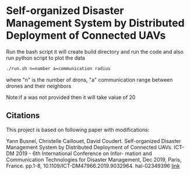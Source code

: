 # Self-organized Disaster Management System by Distributed Deployment of Connected UAVs
Run the bash script it will create build directory and run the code and also run python script to plot the data

```bash
./run.sh n=number a=communication radius
```
where "n" is the number of drons, "a" communication range between drones and their neighbors

Note:if a was not provided then it will take value of 20 

## Citations
This project is based on following paper with modifications:

Yann Busnel, Christelle Caillouet, David Coudert. Self-organized Disaster Management System by
Distributed Deployment of Connected UAVs. ICT-DM 2019 - 6th International Conference on Infor-
mation and Communication Technologies for Disaster Management, Dec 2019, Paris, France. pp.1-8,
10.1109/ICT-DM47966.2019.9032964. hal-02349396
[link](https://inria.hal.science/hal-02349396/file/Spread_Shrink(4).pdf)
